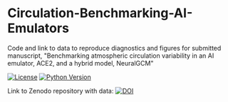 # Circulation-Benchmarking-AI-Emulators
Code and link to data to reproduce diagnostics and figures for submitted manuscript, "Benchmarking atmospheric circulation variability in an AI emulator, ACE2, and a hybrid model, NeuralGCM"

[![License](https://img.shields.io/badge/license-MIT-blue.svg)](LICENSE) [![Python Version](https://img.shields.io/badge/python-3.10%2B-blue.svg)](https://www.python.org/)

Link to Zenodo repository with data: 
[![DOI](https://zenodo.org/badge/DOI/10.5281/zenodo.17351379.svg)](https://doi.org/10.5281/zenodo.17351379)


